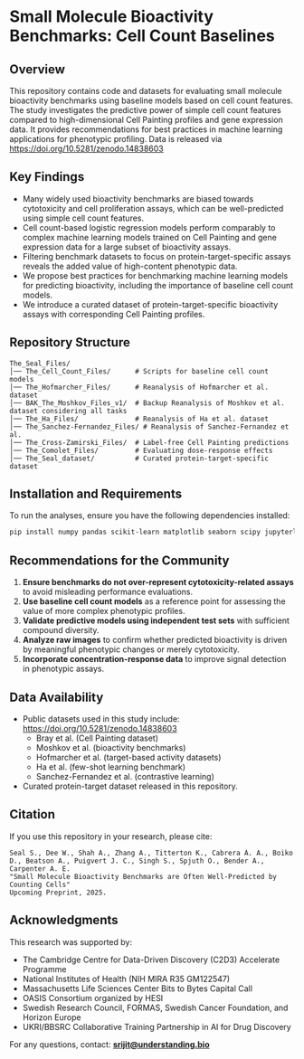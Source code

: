 # Small Molecule Bioactivity Benchmarks: Cell Count Baselines

## Overview
This repository contains code and datasets for evaluating small molecule bioactivity benchmarks using baseline models based on cell count features. The study investigates the predictive power of simple cell count features compared to high-dimensional Cell Painting profiles and gene expression data. It provides recommendations for best practices in machine learning applications for phenotypic profiling. Data is released via https://doi.org/10.5281/zenodo.14838603

## Key Findings
- Many widely used bioactivity benchmarks are biased towards cytotoxicity and cell proliferation assays, which can be well-predicted using simple cell count features.
- Cell count-based logistic regression models perform comparably to complex machine learning models trained on Cell Painting and gene expression data for a large subset of bioactivity assays.
- Filtering benchmark datasets to focus on protein-target-specific assays reveals the added value of high-content phenotypic data.
- We propose best practices for benchmarking machine learning models for predicting bioactivity, including the importance of baseline cell count models.
- We introduce a curated dataset of protein-target-specific bioactivity assays with corresponding Cell Painting profiles.

## Repository Structure
```
The_Seal_Files/
│── The_Cell_Count_Files/      # Scripts for baseline cell count models
│── The_Hofmarcher_Files/      # Reanalysis of Hofmarcher et al. dataset
│── BAK_The_Moshkov_Files_v1/  # Backup Reanalysis of Moshkov et al. dataset considering all tasks
│── The_Ha_Files/              # Reanalysis of Ha et al. dataset
│── The_Sanchez-Fernandez_Files/ # Reanalysis of Sanchez-Fernandez et al.
│── The_Cross-Zamirski_Files/  # Label-free Cell Painting predictions
│── The_Comolet_Files/         # Evaluating dose-response effects
│── The_Seal_dataset/          # Curated protein-target-specific dataset
```

## Installation and Requirements
To run the analyses, ensure you have the following dependencies installed:
```bash
pip install numpy pandas scikit-learn matplotlib seaborn scipy jupyterlab
```

## Recommendations for the Community
1. **Ensure benchmarks do not over-represent cytotoxicity-related assays** to avoid misleading performance evaluations.
2. **Use baseline cell count models** as a reference point for assessing the value of more complex phenotypic profiles.
3. **Validate predictive models using independent test sets** with sufficient compound diversity.
4. **Analyze raw images** to confirm whether predicted bioactivity is driven by meaningful phenotypic changes or merely cytotoxicity.
5. **Incorporate concentration-response data** to improve signal detection in phenotypic assays.

## Data Availability
- Public datasets used in this study include: https://doi.org/10.5281/zenodo.14838603
  - Bray et al. (Cell Painting dataset)
  - Moshkov et al. (bioactivity benchmarks)
  - Hofmarcher et al. (target-based activity datasets)
  - Ha et al. (few-shot learning benchmark)
  - Sanchez-Fernandez et al. (contrastive learning)
- Curated protein-target dataset released in this repository.

## Citation
If you use this repository in your research, please cite:
```
Seal S., Dee W., Shah A., Zhang A., Titterton K., Cabrera Á. A., Boiko D., Beatson A., Puigvert J. C., Singh S., Spjuth O., Bender A., Carpenter A. E.
"Small Molecule Bioactivity Benchmarks are Often Well-Predicted by Counting Cells"
Upcoming Preprint, 2025.
```

## Acknowledgments
This research was supported by:
- The Cambridge Centre for Data-Driven Discovery (C2D3) Accelerate Programme
- National Institutes of Health (NIH MIRA R35 GM122547)
- Massachusetts Life Sciences Center Bits to Bytes Capital Call
- OASIS Consortium organized by HESI
- Swedish Research Council, FORMAS, Swedish Cancer Foundation, and Horizon Europe
- UKRI/BBSRC Collaborative Training Partnership in AI for Drug Discovery

For any questions, contact: **srijit@understanding.bio**

